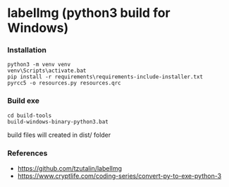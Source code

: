 # labelImg (python3 build for Windows)

### Installation
```
python3 -m venv venv
venv\Scripts\activate.bat
pip install -r requirements\requirements-include-installer.txt
pyrcc5 -o resources.py resources.qrc
```

### Build exe
```
cd build-tools
build-windows-binary-python3.bat
```
build files will created in dist/ folder

### References
* https://github.com/tzutalin/labelImg
* https://www.cryptlife.com/coding-series/convert-py-to-exe-python-3
